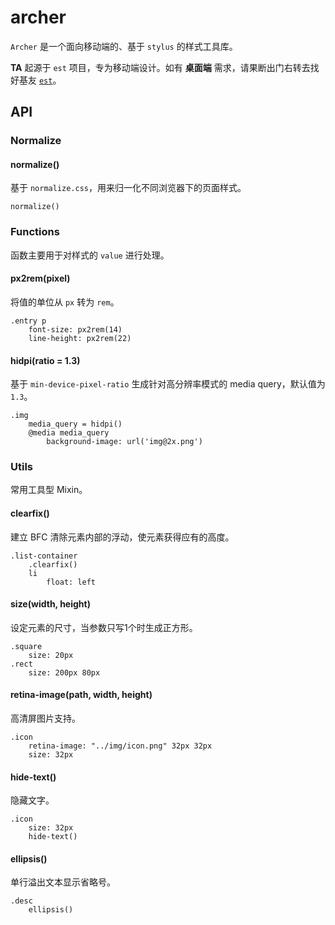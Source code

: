 # archer

`Archer` 是一个面向移动端的、基于 `stylus` 的样式工具库。

**TA** 起源于 `est` 项目，专为移动端设计。如有 **桌面端** 需求，请果断出门右转去找好基友 [`est`](http://ecomfe.github.io/est/)。

## API

### Normalize

#### normalize()

基于 `normalize.css`，用来归一化不同浏览器下的页面样式。

    normalize()

### Functions

函数主要用于对样式的 `value` 进行处理。

#### px2rem(pixel)

将值的单位从 `px` 转为 `rem`。

    .entry p
        font-size: px2rem(14)
        line-height: px2rem(22)

#### hidpi(ratio = 1.3)

基于 `min-device-pixel-ratio` 生成针对高分辨率模式的 media query，默认值为 `1.3`。

    .img
        media_query = hidpi()
        @media media_query
            background-image: url('img@2x.png')

### Utils

常用工具型 Mixin。

#### clearfix()

建立 BFC 清除元素内部的浮动，使元素获得应有的高度。

    .list-container
        .clearfix()
        li
            float: left

#### size(width, height)

设定元素的尺寸，当参数只写1个时生成正方形。

    .square
        size: 20px
    .rect
        size: 200px 80px

#### retina-image(path, width, height)

高清屏图片支持。

    .icon
        retina-image: "../img/icon.png" 32px 32px
        size: 32px

#### hide-text()

隐藏文字。

    .icon
        size: 32px
        hide-text()

#### ellipsis()

单行溢出文本显示省略号。

    .desc
        ellipsis()
